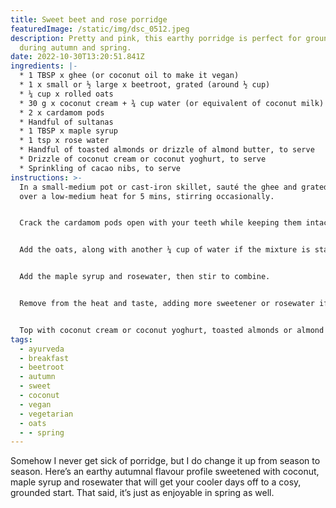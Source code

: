 ```yaml
---
title: Sweet beet and rose porridge
featuredImage: /static/img/dsc_0512.jpeg
description: Pretty and pink, this earthy porridge is perfect for grounding
  during autumn and spring.
date: 2022-10-30T13:20:51.841Z
ingredients: |-
  * 1 TBSP x ghee (or coconut oil to make it vegan) 
  * 1 x small or ½ large x beetroot, grated (around ½ cup)
  * ¼ cup x rolled oats 
  * 30 g x coconut cream + ¾ cup water (or equivalent of coconut milk)
  * 2 x cardamom pods
  * Handful of sultanas 
  * 1 TBSP x maple syrup 
  * 1 tsp x rose water
  * Handful of toasted almonds or drizzle of almond butter, to serve 
  * Drizzle of coconut cream or coconut yoghurt, to serve
  * Sprinkling of cacao nibs, to serve
instructions: >-
  In a small-medium pot or cast-iron skillet, sauté the ghee and grated beetroot
  over a low-medium heat for 5 mins, stirring occasionally. 


  Crack the cardamom pods open with your teeth while keeping them intact. Add them to the pan along with the coconut cream and water (or equivalent of coconut milk) and sultanas. Bring to the boil, then turn the heat down to low and cook for 15 mins, stirring occasionally. 


  Add the oats, along with another ¼ cup of water if the mixture is starting to dry out. Bring everything back to boil, then lower the temperature to low-medium. Cook for 5 minutes, stirring occasionally to make sure nothing sticks to the bottom of the pan. Add more water, 1 tablespoon at a time, if the mixture starts to look too dry. You're going for a thick, creamy porridge. 


  Add the maple syrup and rosewater, then stir to combine. 


  Remove from the heat and taste, adding more sweetener or rosewater if necessary. 


  Top with coconut cream or coconut yoghurt, toasted almonds or almond butter, and cacao nibs, and serve immediately.
tags:
  - ayurveda
  - breakfast
  - beetroot
  - autumn
  - sweet
  - coconut
  - vegan
  - vegetarian
  - oats
  - - spring
---
```

Somehow I never get sick of porridge, but I do change it up from season to season. Here’s an earthy autumnal flavour profile sweetened with coconut, maple syrup and rosewater that will get your cooler days off to a cosy, grounded start. That said, it’s just as enjoyable in spring as well.